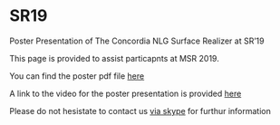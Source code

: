 # SR19
Poster Presentation  of The Concordia NLG Surface Realizer at SR’19

This page is provided to assist particapnts at MSR 2019.

You can find the poster pdf file [here](Concordia_Surface_Realizer_Poster.pdf)

A link to the video for the poster presentation is provided [here](https://www.google.com)

Please do not hesistate to contact us [via skype](https://join.skype.com/invite/tkc2hPVB03ja) for furthur information

